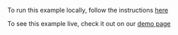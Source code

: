 To run this example locally, follow the instructions [here](https://github.com/acidb/mobiscroll-demos-angular?tab=readme-ov-file#mobiscroll-angular-demos) 

To see this example live, check it out on our [demo page](https://demo.mobiscroll.com/angular/range/time-range#)